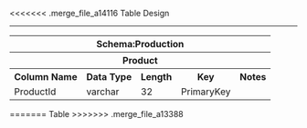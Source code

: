 <<<<<<< .merge_file_a14116
Table Design
<hr>
<table>
 <tr>
    <th colspan="5">Schema:Production</th>
  </tr>
  <tr>
    <th colspan="5">Product</th>
  </tr>
  <tr>
    <th>Column Name</th>
    <th>Data Type</th>
    <th>Length</th>
    <th>Key</th>
    <th>Notes</th>
  <tr>
  <tr>
    <td>ProductId</td>
    <td>varchar</td>
    <td>32</td>
    <td>PrimaryKey</td>
    <td></td>
  </tr>
</table>
=======
Table
>>>>>>> .merge_file_a13388
